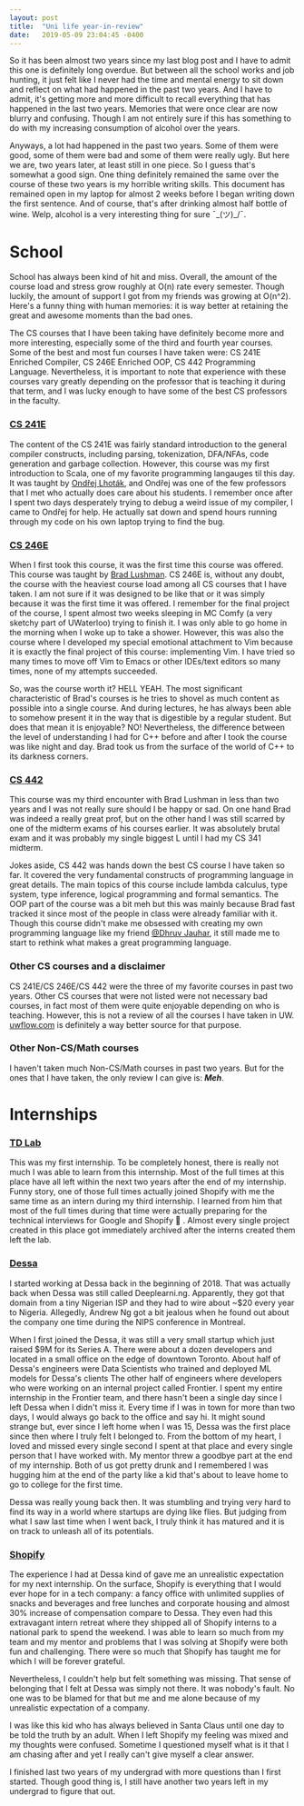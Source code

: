 ```yaml
---
layout: post
title:  "Uni life year-in-review"
date:   2019-05-09 23:04:45 -0400
---
```


So it has been almost two years since my last blog post and I have to admit this one is definitely long overdue.
But between all the school works and job hunting, it just felt like I never had the time and mental energy to sit down and reflect on what had happened in the past two years. 
And I have to admit, it's getting more and more difficult to recall everything that has happened in the last two years.
Memories that were once clear are now blurry and confusing.
Though I am not entirely sure if this has something to do with my increasing consumption of alcohol over the years.


Anyways, a lot had happened in the past two years.
Some of them were good, some of them were bad and some of them were really ugly.
But here we are, two years later, at least still in one piece. So I guess that's somewhat a good sign.
One thing definitely remained the same over the course of these two years is my horrible writing skills.
This document has remained open in my laptop for almost 2 weeks before I began writing down the first sentence.
And of course, that's after drinking almost half bottle of wine.
Welp, alcohol is a very interesting thing for sure ¯\_(ツ)_/¯.

# School

School has always been kind of hit and miss.
Overall, the amount of the course load and stress grow roughly at O(n) rate every semester.
Though luckily, the amount of support I got from my friends was growing at O(n^2).
Here's a funny thing with human memories:
it is way better at retaining the great and awesome moments than the bad ones.

The CS courses that I have been taking have definitely become more and more interesting, especially some of the third and fourth year courses.
Some of the best and most fun courses I have taken were: CS 241E Enriched Compiler, CS 246E Enriched OOP, CS 442 Programming Language.
Nevertheless, it is important to note that experience with these courses vary greatly depending on the professor that is teaching it during that term,
and I was lucky enough to have some of the best CS professors in the faculty.

### [CS 241E](https://www.student.cs.uwaterloo.ca/~cs241e/)
The content of the CS 241E was fairly standard introduction to the general compiler constructs,
including parsing, tokenization, DFA/NFAs, code generation and garbage collection.
However, this course was my first introduction to Scala, one of my favorite programming langauges til this day.
It was taught by [Ondřej Lhoták](https://plg.uwaterloo.ca/~olhotak/),
and Ondřej was one of the few professors that I met who actually does care about his students.
I remember once after I spent two days desperately trying to debug a weird issue of my compiler, I came to Ondřej for help.
He actually sat down and spend hours running through my code on his own laptop trying to find the bug. 

### [CS 246E](https://www.student.cs.uwaterloo.ca/~cs246e/)
When I first took this course, it was the first time this course was offered.
This course was taught by [Brad Lushman](https://cs.uwaterloo.ca/~bmlushma/).
CS 246E is, without any doubt, the course with the heaviest course load among all CS courses that I have taken.
I am not sure if it was designed to be like that or it was simply because it was the first time it was offered.
I remember for the final project of the course, I spent almost two weeks sleeping in MC Comfy (a very sketchy part of UWaterloo) trying to finish it.
I was only able to go home in the morning when I woke up to take a shower.
However, this was also the course where I developed my special emotional attachment to Vim because it is exactly the final project of this course:
implementing Vim.
I have tried so many times to move off Vim to Emacs or other IDEs/text editors so many times,
none of my attempts succeeded.

So, was the course worth it? 
HELL YEAH.
The most significant characteristic of Brad's courses is he tries to shovel as much content as possible into a single course.
And during lectures, he has always been able to somehow present it in the way that is digestible by a regular student.
But does that mean it is enjoyable? NO!
Nevertheless, the difference between the level of understanding I had for C++ before and after I took the course was like night and day.
Brad took us from the surface of the world of C++ to its darkness corners.

### [CS 442](https://www.student.cs.uwaterloo.ca/~cs442/)
This course was my third encounter with Brad Lushman in less than two years and I was not really sure should I be happy or sad.
On one hand Brad was indeed a really great prof, but on the other hand I was still scarred by one of the midterm exams of his courses earlier.
It was absolutely brutal exam and it was probably my single biggest L until I had my CS 341 midterm.

Jokes aside, CS 442 was hands down the best CS course I have taken so far.
It covered the very fundamental constructs of programming language in great details.
The main topics of this course include lambda calculus, type system, type inference, logical programming and formal semantics.
The OOP part of the course was a bit meh but this was mainly because Brad fast tracked it since most of the people in class were already familiar with it.
Though this course didn't make me obsessed with creating my own programming language like my friend [@Dhruv Jauhar](https://github.com/null-sleep),
it still made me to start to rethink what makes a great programming language.


### Other CS courses and a disclaimer

CS 241E/CS 246E/CS 442 were the three of my favorite courses in past two years.
Other CS courses that were not listed were not necessary bad courses, in fact most of them were quite enjoyable depending on who is teaching.
However, this is not a review of all the courses I have taken in UW.
[uwflow.com](https://uwflow.com/) is definitely a way better source for that purpose.

### Other Non-CS/Math courses

I haven't taken much Non-CS/Math courses in past two years. But for the ones that I have taken, the only review I can give is: ***Meh***.

# Internships

### [TD Lab](https://www.tdlab.io/)

This was my first internship.
To be completely honest, there is really not much I was able to learn from this internship.
Most of the full times at this place have all left within the next two years after the end of my internship.
Funny story, one of those full times actually joined Shopify with me the same time as an intern during my third internship.
I learned from him that most of the full times during that time were actually preparing for the technical interviews for Google and Shopify 🤦 .
Almost every single project created in this place got immediately archived after the interns created them left the lab.

### [Dessa](https://dessa.com/)

I started working at Dessa back in the beginning of 2018.
That was actually back when Dessa was still called Deeplearni.ng.
Apparently, they got that domain from a tiny Nigerian ISP and they had to wire about ~$20 every year to Nigeria.
Allegedly, Andrew Ng got a bit jealous when he found out about the company one time during the NIPS conference in Montreal.

When I first joined the Dessa, it was still a very small startup which just raised $9M for its Series A.
There were about a dozen developers and located in a small office on the edge of downtown Toronto.
About half of Dessa's engineers were Data Scientists who trained and deployed ML models for Dessa's clients
The other half of engineers where developers who were working on an internal project called Frontier.
I spent my entire internship in the Frontier team, and there hasn't been a single day since I left Dessa when I didn't miss it.
Every time if I was in town for more than two days, I would always go back to the office and say hi.
It might sound strange but, ever since I left home when I was 15, Dessa was the first place since then where I truly felt I belonged to.
From the bottom of my heart, I loved and missed every single second I spent at that place and every single person that I have worked with.
My mentor threw a goodbye part at the end of my internship.
Both of us got pretty drunk and I remembered I was hugging him at the end of the party like a kid that's about to leave home to go to college for the first time.

Dessa was really young back then. It was stumbling and trying very hard to find its way in a world where startups are dying like flies.
But judging from what I saw last time when I went back, I truly think it has matured and it is on track to unleash all of its potentials.

### [Shopify](https://shopify.com/)

The experience I had at Dessa kind of gave me an unrealistic expectation for my next internship.
On the surface, Shopify is everything that I would ever hope for in a tech company:
a fancy office with unlimited supplies of snacks and beverages and free lunches and corporate housing and almost 30% increase of compensation compare to Dessa.
They even had this extravagant intern retreat where they shipped all of Shopify interns to a national park to spend the weekend.
I was able to learn so much from my team and my mentor and problems that I was solving at Shopify were both fun and challenging.
There were so much that Shopify has taught me for which I will be forever grateful.

Nevertheless, I couldn't help but felt something was missing.
That sense of belonging that I felt at Dessa was simply not there.
It was nobody's fault.
No one was to be blamed for that but me and me alone because of my unrealistic expectation of a company.

I was like this kid who has always believed in Santa Claus until one day to be told the truth by an adult.
When I left Shopify my feeling was mixed and my thoughts were confused.
Sometime I questioned myself what is it that I am chasing after and yet I really can't give myself a clear answer.

I finished last two years of my undergrad with more questions than I first started.
Though good thing is, I still have another two years left in my undergrad to figure that out.
